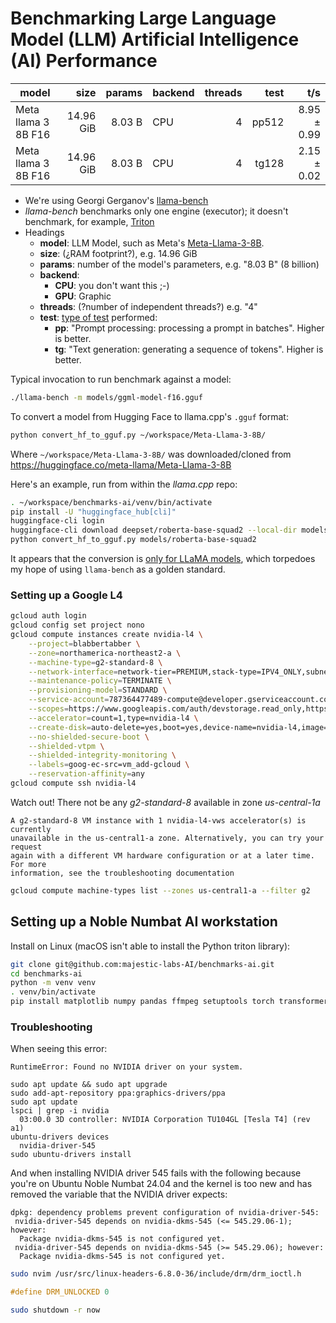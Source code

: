 # Benchmarking Large Language Model (LLM) Artificial Intelligence (AI) Performance

| model                          |       size |     params | backend    | threads |          test |              t/s |
| ------------------------------ | ---------: | ---------: | ---------- | ------: | ------------: | ---------------: |
| Meta llama 3 8B F16            |  14.96 GiB |     8.03 B | CPU        |       4 |         pp512 |      8.95 ± 0.99 |
| Meta llama 3 8B F16            |  14.96 GiB |     8.03 B | CPU        |       4 |         tg128 |      2.15 ± 0.02 |

- We're using Georgi Gerganov's
[llama-bench](https://github.com/ggerganov/llama.cpp/tree/master/examples/llama-bench)
- _llama-bench_ benchmarks only one engine (executor); it doesn't benchmark,
for example, [Triton](https://github.com/triton-lang/triton)
- Headings
  - **model**: LLM Model, such as Meta's [Meta-Llama-3-8B](https://huggingface.co/meta-llama/Meta-Llama-3-8B).
  - **size**: (¿RAM footprint?), e.g. 14.96 GiB
  - **params**: number of the model's parameters, e.g. "8.03 B" (8 billion)
  - **backend**:
    - **CPU**: you don't want this ;-)
    - **GPU**: Graphic
  - **threads**: (?number of independent threads?) e.g. "4"
  - **test**: [type of test](https://github.com/ggerganov/llama.cpp/tree/master/examples/llama-bench) performed:
    - **pp**: "Prompt processing: processing a prompt in batches". Higher is better.
    - **tg**: "Text generation: generating a sequence of tokens". Higher is better.

Typical invocation to run benchmark against a model:

```bash
./llama-bench -m models/ggml-model-f16.gguf
```

To convert a model from Hugging Face to llama.cpp's `.gguf` format:

```bash
python convert_hf_to_gguf.py ~/workspace/Meta-Llama-3-8B/
```

Where `~/workspace/Meta-Llama-3-8B/` was downloaded/cloned from
<https://huggingface.co/meta-llama/Meta-Llama-3-8B>

Here's an example, run from within the _llama.cpp_ repo:

```bash
. ~/workspace/benchmarks-ai/venv/bin/activate
pip install -U "huggingface_hub[cli]"
huggingface-cli login
huggingface-cli download deepset/roberta-base-squad2 --local-dir models/roberta-base-squad2
python convert_hf_to_gguf.py models/roberta-base-squad2
```

It appears that the conversion is [only for  LLaMA
models](https://github.com/ggerganov/llama.cpp/discussions/2948#discussioncomment-6925099),
which torpedoes my hope of using `llama-bench` as a golden standard.

### Setting up a Google L4

```bash
gcloud auth login
gcloud config set project nono
gcloud compute instances create nvidia-l4 \
    --project=blabbertabber \
    --zone=northamerica-northeast2-a \
    --machine-type=g2-standard-8 \
    --network-interface=network-tier=PREMIUM,stack-type=IPV4_ONLY,subnet=default \
    --maintenance-policy=TERMINATE \
    --provisioning-model=STANDARD \
    --service-account=787364477489-compute@developer.gserviceaccount.com \
    --scopes=https://www.googleapis.com/auth/devstorage.read_only,https://www.googleapis.com/auth/logging.write,https://www.googleapis.com/auth/monitoring.write,https://www.googleapis.com/auth/service.management.readonly,https://www.googleapis.com/auth/servicecontrol,https://www.googleapis.com/auth/trace.append \
    --accelerator=count=1,type=nvidia-l4 \
    --create-disk=auto-delete=yes,boot=yes,device-name=nvidia-l4,image=projects/ml-images/global/images/c1-deeplearning-tf-2-16-cu123-v20240708-debian-11-py310,mode=rw,size=200,type=projects/blabbertabber/zones/northamerica-northeast2-c/diskTypes/pd-ssd \
    --no-shielded-secure-boot \
    --shielded-vtpm \
    --shielded-integrity-monitoring \
    --labels=goog-ec-src=vm_add-gcloud \
    --reservation-affinity=any
gcloud compute ssh nvidia-l4
```

Watch out! There not be any _g2-standard-8_ available in zone _us-central-1a_

```
A g2-standard-8 VM instance with 1 nvidia-l4-vws accelerator(s) is currently
unavailable in the us-central1-a zone. Alternatively, you can try your request
again with a different VM hardware configuration or at a later time. For more
information, see the troubleshooting documentation
```

```bash
gcloud compute machine-types list --zones us-central1-a --filter g2
```

## Setting up a Noble Numbat AI workstation

Install on Linux (macOS isn't able to install the Python triton library):

```bash
git clone git@github.com:majestic-labs-AI/benchmarks-ai.git
cd benchmarks-ai
python -m venv venv
. venv/bin/activate
pip install matplotlib numpy pandas ffmpeg setuptools torch transformers triton
```

### Troubleshooting

When seeing this error:

```
RuntimeError: Found no NVIDIA driver on your system.
```

```
sudo apt update && sudo apt upgrade
sudo add-apt-repository ppa:graphics-drivers/ppa
sudo apt update
lspci | grep -i nvidia
  03:00.0 3D controller: NVIDIA Corporation TU104GL [Tesla T4] (rev a1)
ubuntu-drivers devices
  nvidia-driver-545
sudo ubuntu-drivers install
```

And when installing NVIDIA driver 545 fails with the following because
you're on Ubuntu Noble Numbat 24.04 and the kernel is too new and has
removed the variable that the NVIDIA driver expects:

```
dpkg: dependency problems prevent configuration of nvidia-driver-545:
 nvidia-driver-545 depends on nvidia-dkms-545 (<= 545.29.06-1); however:
  Package nvidia-dkms-545 is not configured yet.
 nvidia-driver-545 depends on nvidia-dkms-545 (>= 545.29.06); however:
  Package nvidia-dkms-545 is not configured yet.
```

```bash
sudo nvim /usr/src/linux-headers-6.8.0-36/include/drm/drm_ioctl.h
```

```C
#define DRM_UNLOCKED 0
```

```bash
sudo shutdown -r now
```

<!--
When I run my small `triton.py` code from the [tutorial](), I get the following error:

```
ModuleNotFoundError: No module named 'triton.language'; 'triton' is not a package
```

I think this was caused by `triton` version 3.0.0, but when I `pip install
triton` after I removed it I got version 2.3.1.

-->
